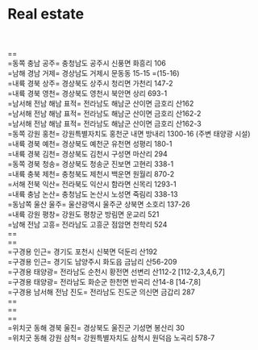 # Real estate
<br>
<br> == 
<br> =동쪽 충남 공주= 충청남도 공주시 신풍면 화흥리 106
<br> =남해 경남 거제= 경상남도 거제시 문동동 15-15 =(15-16)
<br> =내륙 경북 상주= 경상북도 상주시 청리면 가천리 147-2
<br> =내륙 경북 영천= 경상북도 영천시 북안면 상리 693-1
<br> =남서해 전남 해남 표적= 전라남도 해남군 산이면 금호리 산162
<br> =남서해 전남 해남 표적= 전라남도 해남군 산이면 금호리 산162-2
<br> =남서해 전남 해남 표적= 전라남도 해남군 산이면 금호리 산162-3
<br> =동쪽 강원 홍천= 강원특별자치도 홍천군 내면 방내리 1300-16 (주변 태양광 시설)
<br> =내륙 경북 예천= 경상북도 예천군 유천면 성평리 180-1
<br> =내륙 경북 김천= 경상북도 김천시 구성면 마산리 294
<br> =동쪽 경북 청송= 경상북도 청송군 진보면 고현리 338-1
<br> =내륙 충북 제천= 충청북도 제천시 백운면 원월리 870-2
<br> =서해 전북 익산= 전라북도 익산시 함라면 신목리 1293-1
<br> =내륙 충남 논산= 충청남도 논산시 노성면 죽림리 338-13
<br> =동남쪽 울산 울주= 울산광역시 울주군 상북면 소호리 137-26
<br> =내륙 강원 평창= 강원도 평창군 방림면 운교리 521
<br> =남해 전남 고흥= 전라남도 고흥군 점암면 천학리 524
<br> == 
<br> == 
<br> =구경용 인근= 경기도 포천시 신북면 덕둔리 산192
<br> =구경용 인근= 경기도 남양주시 화도읍 금남리 산56-209
<br> =구경용 태양광= 전라남도 순천시 황전면 선변리 산112-2 [112-2,3,4,6,7]
<br> =구경용 태양광= 전라남도 화순군 한천면 반곡리 산14-8 [14-7,8]
<br> =구경용 남서해 전남 진도= 전라남도 진도군 의신면 금갑리 287
<br> == 
<br> == 
<br> == 
<br> =위치굿 동해 경북 울진= 경상북도 울진군 기성면 봉산리 30
<br> =위치굿 동해 강원 삼척= 강원특별자치도 삼척시 원덕읍 노곡리 578-7
